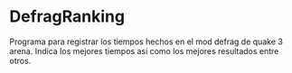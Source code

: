 # DefragRanking
Programa para registrar los tiempos hechos en el mod defrag de quake 3 arena. Indica los mejores tiempos asi como los mejores resultados entre otros.
